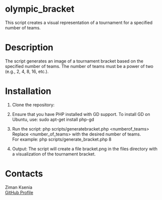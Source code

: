 # olympic_bracket
This script creates a visual representation of a tournament for a specified number of teams.

# Description
The script generates an image of a tournament bracket based on the specified number of teams. The number of teams must be a power of two (e.g., 2, 4, 8, 16, etc.).

# Installation
1. Clone the repository:


2. Ensure that you have PHP installed with GD support.
   To install GD on Ubuntu, use:
     sudo apt-get install php-gd

3. Run the script:
 php scripts/generatebracket.php <numberof_teams>
Replace <number_of_teams> with the desired number of teams.  
For example: php scripts/generate_bracket.php 8


4. Output:
   The script will create a file bracket.png in the files directory with a visualization of the tournament bracket.

# Contacts
Ziman Ksenia  
[GitHub Profile](https://github.com/HeyitsKsenon)
